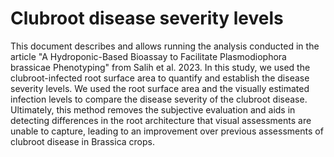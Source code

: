 # Clubroot disease severity levels

This document describes and allows running the analysis conducted in the article "A Hydroponic-Based Bioassay to Facilitate Plasmodiophora brassicae Phenotyping" from Salih et al. 2023. In this study, we used the clubroot-infected root surface area to quantify and establish the disease severity levels. We used the root surface area and the visually estimated infection levels to compare the disease severity of the clubroot disease. Ultimately, this method removes the subjective evaluation and aids in detecting differences in the root architecture that visual assessments are unable to capture, leading to an improvement over previous assessments of clubroot disease in Brassica crops.
